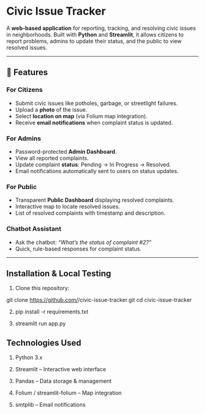# Civic Issue Tracker

A **web-based application** for reporting, tracking, and resolving civic issues in neighborhoods. Built with **Python** and **Streamlit**, it allows citizens to report problems, admins to update their status, and the public to view resolved issues.

---

## 🚀 Features

### For Citizens
- Submit civic issues like potholes, garbage, or streetlight failures.
- Upload a **photo** of the issue.
- Select **location on map** (via Folium map integration).
- Receive **email notifications** when complaint status is updated.

### For Admins
- Password-protected **Admin Dashboard**.
- View all reported complaints.
- Update complaint **status**: Pending → In Progress → Resolved.
- Email notifications automatically sent to users on status updates.

### For Public
- Transparent **Public Dashboard** displaying resolved complaints.
- Interactive map to locate resolved issues.
- List of resolved complaints with timestamp and description.

### Chatbot Assistant
- Ask the chatbot: *“What’s the status of complaint #2?”*
- Quick, rule-based responses for complaint status.

---



## **Installation & Local Testing**
1. Clone this repository:
   
git clone https://github.com/<your-username>/civic-issue-tracker.git
cd civic-issue-tracker

2. pip install -r requirements.txt

3. streamlit run app.py

## **Technologies Used**

1. Python 3.x

2. Streamlit – Interactive web interface

3. Pandas – Data storage & management

4. Folium / streamlit-folium – Map integration

5. smtplib – Email notifications




